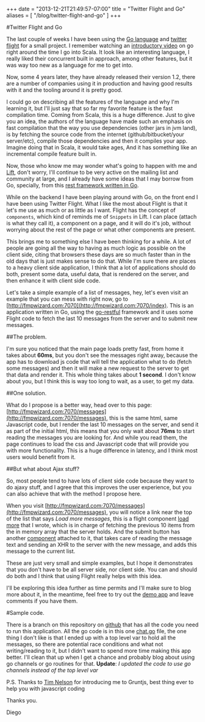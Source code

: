 +++
date = "2013-12-21T21:49:57-07:00"
title = "Twitter Flight and Go"
aliases = [
	"/blog/twitter-flight-and-go"
]
+++

[title=]: /
[category: go]: /
[date: 2013/12/21]: /
[tags: {javascript, flight, flightjs, twitter, go, golang}]: /


#Twitter Flight and Go

The last couple of weeks I have been using the [Go language](http://golang.org/) and [twitter flight](http://twitter.github.io/flight/) for a small project. I remember watching an [introductory video](http://www.youtube.com/watch?v=rKnDgT73v8s) on go right around the time I go into Scala. It look like an interesting language, I really liked their concurrent built in approach, among other features, but it was way too new as a language for me to get into.

Now, some 4 years later, they have already released their version 1.2, there are a number of companies using it in production and having good results with it and the tooling around it is pretty good.

I could go on describing all the features of the language and why I'm learning it, but I'll just say that so far my favorite feature is the fast compilation time. Coming from Scala, this is a huge difference. Just to give you an idea, the authors of the language have made such an emphasis on fast compilation that the way you use dependencies (other jars in jvm land), is by fetching the source code from the internet (github/bitbucket/your server/etc), compile those dependencies and then it compiles your app. Imagine doing that in Scala, it would take ages, And it has something like an incremental compile feature built in.

Now, those who know me may wonder what's going to happen with me and [Lift](http://www.liftweb.net), don't worry, I'll continue to be very active on the mailing list and community at large, and I already have some ideas that I may borrow from Go, specially, from this [rest framework written in Go](https://github.com/emicklei/go-restful).

While on the backend I have been playing around with Go, on the front end I have been using Twitter Flight. What I like the most about Flight is that it let's me use as much or as little as I want. Flight has the concept of `components`, which kind of reminds me of `Snippets` in Lift. I can place (attach is what they call it), a component on a page, and it will do it's job, without worrying about the rest of the page or what other components are present.

This brings me to something else I have been thinking for a while. A lot of people are going all the way to having as much logic as possible on the client side, citing that browsers these days are so much faster than in the old days that is just makes sense to do that. While I'm sure there are places to a heavy client side application, I think that a lot of applications should do both, present some data, useful data, that is rendered on the server, and then enhance it with client side code.

Let's take a simple example of a list of messages, hey, let's even visit an example that you can mess with right now, go to [http://fmpwizard.com:7070](http://fmpwizard.com:7070/index). This is an application written in Go, using the [go-restful](https://github.com/emicklei/go-restful) framework and it uses some Flight code to fetch the last 10 messages from the server and to submit new messages.

##The problem.

I'm sure you noticed that the main page loads pretty fast, from home it takes about **60ms**, but you don't see the messages right away, because the app has to download js code that will tell the application what to do (fetch some messages) and then it will make a new request to the server to get that data and render it. This whole thing takes about **1 second**. I don't know about you, but I think this is way too long to wait, as a user, to get my data.

##One solution.

What do I propose is a better way, head over to this page:  [http://fmpwizard.com:7070/messages](http://fmpwizard.com:7070/messages), this is the same html, same Javascript code, but I render the last 10 messages on the server, and send it as part of the initial html, this means that you only wait about **76ms** to start reading the messages you are looking for. And while you read them, the page continues to load the css and Javascript code that will provide you with more functionality. This is a huge difference in latency, and I think most users would benefit from it.

##But what about Ajax stuff?

So, most people tend to have lots of client side code because they want to do ajaxy stuff, and I agree that this improves the user experience, but you can also achieve that with the method I propose here.

When you visit [http://fmpwizard.com:7070/messages](http://fmpwizard.com:7070/messages), you will notice a link near the top of the list that says *Load more messages*, this is a flight component [load more](https://github.com/fmpwizard/go-examples/blob/gochat/app/js/component/ui/load_more.js) that I wrote, which is in charge of fetching the previous 10 items from the in memory array that the server holds. And the submit button has another [component](https://github.com/fmpwizard/go-examples/blob/gochat/app/js/component/ui/send_message.js) attached to it, that takes care of reading the message text and sending an XHR to the server with the new message, and adds this message to the current list.

These are just very small and simple examples, but I hope it demonstrates that you don't have to be all server side, nor client side. You can and should do both and I think that using Flight really helps with this idea.

I'll be exploring this idea further as time permits and I'll make sure to blog more about it, in the meantime, feel free to try out the [demo app](http://fmpwizard.com:7070/messages) and leave comments if you have them.

#Sample code.

There is a branch on this repository on [github](https://github.com/fmpwizard/go-examples/tree/gochat) that
has all the code you need to run this application. All the go code is in this one [chat.go](https://github.com/fmpwizard/go-examples/blob/gochat/chat.go) file, the one thing I don't like is that I ended up with a top level var to hold all the messages, so there are potential race conditions and what not writing/reading to it, but I didn't want to spend more time making this app better. I'll clean that up when I get a chance and probably blog about using go channels or go routines for that. **Update**: *I updated the code to use go channels instead of the top level var*

P.S. Thanks to [Tim Nelson](https://twitter.com/eltimn) for introducing me to Gruntjs, best thing ever to help you with javascript coding


Thanks you.

  Diego
